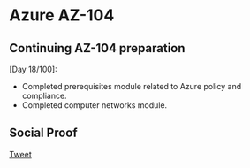 
# Azure AZ-104

## Continuing AZ-104 preparation

[Day 18/100]:
- Completed prerequisites module related to Azure policy and compliance.
- Completed computer networks module.

## Social Proof

[Tweet](https://twitter.com/SudhaKishoreBC/status/1296783390255878144)

